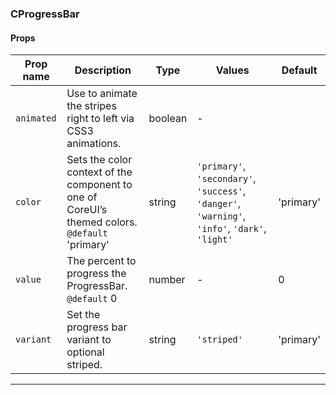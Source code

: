 ### CProgressBar

#### Props

| Prop name             | Description                                                                                        | Type    | Values                                                                                          | Default   |
| --------------------- | -------------------------------------------------------------------------------------------------- | ------- | ----------------------------------------------------------------------------------------------- | --------- |
| <code>animated</code> | Use to animate the stripes right to left via CSS3 animations.                                      | boolean | -                                                                                               |           |
| <code>color</code>    | Sets the color context of the component to one of CoreUI’s themed colors.<br/>`@default` 'primary' | string  | `'primary'`, `'secondary'`, `'success'`, `'danger'`, `'warning'`, `'info'`, `'dark'`, `'light'` | 'primary' |
| <code>value</code>    | The percent to progress the ProgressBar.<br/>`@default` 0                                          | number  | -                                                                                               | 0         |
| <code>variant</code>  | Set the progress bar variant to optional striped.                                                  | string  | `'striped'`                                                                                     | 'primary' |

---
